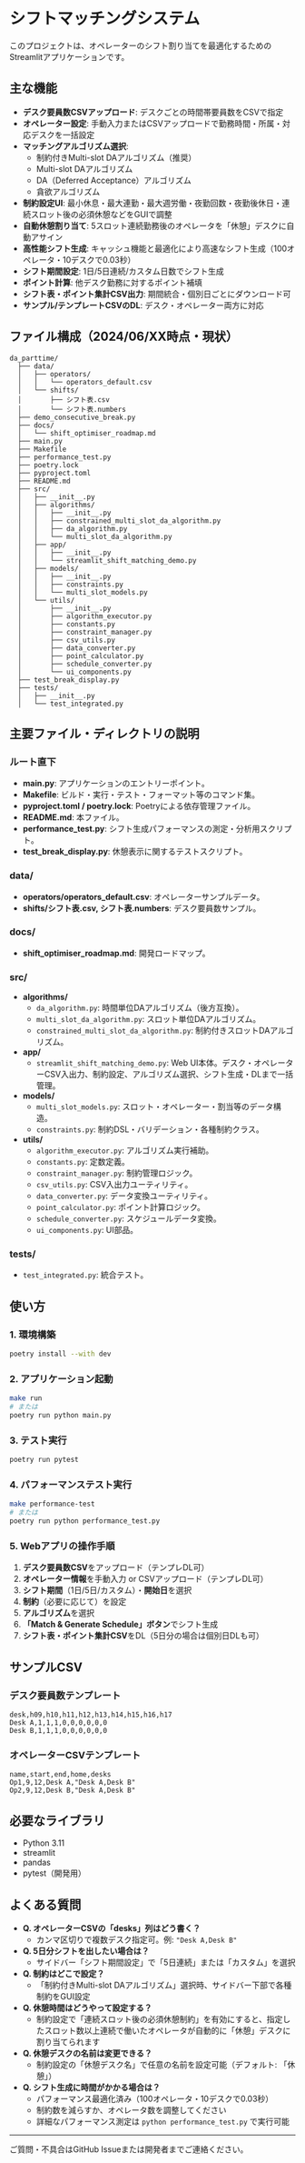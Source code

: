 # シフトマッチングシステム

このプロジェクトは、オペレーターのシフト割り当てを最適化するためのStreamlitアプリケーションです。

## 主な機能

- **デスク要員数CSVアップロード**: デスクごとの時間帯要員数をCSVで指定
- **オペレーター設定**: 手動入力またはCSVアップロードで勤務時間・所属・対応デスクを一括設定
- **マッチングアルゴリズム選択**:
  - 制約付きMulti-slot DAアルゴリズム（推奨）
  - Multi-slot DAアルゴリズム
  - DA（Deferred Acceptance）アルゴリズム
  - 貪欲アルゴリズム
- **制約設定UI**: 最小休息・最大連勤・最大週労働・夜勤回数・夜勤後休日・連続スロット後の必須休憩などをGUIで調整
- **自動休憩割り当て**: 5スロット連続勤務後のオペレータを「休憩」デスクに自動アサイン
- **高性能シフト生成**: キャッシュ機能と最適化により高速なシフト生成（100オペレータ・10デスクで0.03秒）
- **シフト期間設定**: 1日/5日連続/カスタム日数でシフト生成
- **ポイント計算**: 他デスク勤務に対するポイント補填
- **シフト表・ポイント集計CSV出力**: 期間統合・個別日ごとにダウンロード可
- **サンプル/テンプレートCSVのDL**: デスク・オペレーター両方に対応

## ファイル構成（2024/06/XX時点・現状）

```
da_parttime/
  ├── data/
  │   ├── operators/
  │   │   └── operators_default.csv
  │   └── shifts/
  │       ├── シフト表.csv
  │       └── シフト表.numbers
  ├── demo_consecutive_break.py
  ├── docs/
  │   └── shift_optimiser_roadmap.md
  ├── main.py
  ├── Makefile
  ├── performance_test.py
  ├── poetry.lock
  ├── pyproject.toml
  ├── README.md
  ├── src/
  │   ├── __init__.py
  │   ├── algorithms/
  │   │   ├── __init__.py
  │   │   ├── constrained_multi_slot_da_algorithm.py
  │   │   ├── da_algorithm.py
  │   │   └── multi_slot_da_algorithm.py
  │   ├── app/
  │   │   ├── __init__.py
  │   │   └── streamlit_shift_matching_demo.py
  │   ├── models/
  │   │   ├── __init__.py
  │   │   ├── constraints.py
  │   │   └── multi_slot_models.py
  │   └── utils/
  │       ├── __init__.py
  │       ├── algorithm_executor.py
  │       ├── constants.py
  │       ├── constraint_manager.py
  │       ├── csv_utils.py
  │       ├── data_converter.py
  │       ├── point_calculator.py
  │       ├── schedule_converter.py
  │       └── ui_components.py
  ├── test_break_display.py
  ├── tests/
  │   ├── __init__.py
  │   └── test_integrated.py
```

## 主要ファイル・ディレクトリの説明

### ルート直下
- **main.py**: アプリケーションのエントリーポイント。
- **Makefile**: ビルド・実行・テスト・フォーマット等のコマンド集。
- **pyproject.toml / poetry.lock**: Poetryによる依存管理ファイル。
- **README.md**: 本ファイル。
- **performance_test.py**: シフト生成パフォーマンスの測定・分析用スクリプト。
- **test_break_display.py**: 休憩表示に関するテストスクリプト。

### data/
- **operators/operators_default.csv**: オペレーターサンプルデータ。
- **shifts/シフト表.csv, シフト表.numbers**: デスク要員数サンプル。

### docs/
- **shift_optimiser_roadmap.md**: 開発ロードマップ。

### src/
- **algorithms/**
  - `da_algorithm.py`: 時間単位DAアルゴリズム（後方互換）。
  - `multi_slot_da_algorithm.py`: スロット単位DAアルゴリズム。
  - `constrained_multi_slot_da_algorithm.py`: 制約付きスロットDAアルゴリズム。
- **app/**
  - `streamlit_shift_matching_demo.py`: Web UI本体。デスク・オペレーターCSV入出力、制約設定、アルゴリズム選択、シフト生成・DLまで一括管理。
- **models/**
  - `multi_slot_models.py`: スロット・オペレーター・割当等のデータ構造。
  - `constraints.py`: 制約DSL・バリデーション・各種制約クラス。
- **utils/**
  - `algorithm_executor.py`: アルゴリズム実行補助。
  - `constants.py`: 定数定義。
  - `constraint_manager.py`: 制約管理ロジック。
  - `csv_utils.py`: CSV入出力ユーティリティ。
  - `data_converter.py`: データ変換ユーティリティ。
  - `point_calculator.py`: ポイント計算ロジック。
  - `schedule_converter.py`: スケジュールデータ変換。
  - `ui_components.py`: UI部品。

### tests/
- `test_integrated.py`: 統合テスト。

## 使い方

### 1. 環境構築
```bash
poetry install --with dev
```

### 2. アプリケーション起動
```bash
make run
# または
poetry run python main.py
```

### 3. テスト実行
```bash
poetry run pytest
```

### 4. パフォーマンステスト実行
```bash
make performance-test
# または
poetry run python performance_test.py
```

### 5. Webアプリの操作手順
1. **デスク要員数CSV**をアップロード（テンプレDL可）
2. **オペレーター情報**を手動入力 or CSVアップロード（テンプレDL可）
3. **シフト期間**（1日/5日/カスタム）・**開始日**を選択
4. **制約**（必要に応じて）を設定
5. **アルゴリズム**を選択
6. **「Match & Generate Schedule」ボタン**でシフト生成
7. **シフト表・ポイント集計CSV**をDL（5日分の場合は個別日DLも可）

## サンプルCSV

### デスク要員数テンプレート
```
desk,h09,h10,h11,h12,h13,h14,h15,h16,h17
Desk A,1,1,1,0,0,0,0,0,0
Desk B,1,1,1,0,0,0,0,0,0
```

### オペレーターCSVテンプレート
```
name,start,end,home,desks
Op1,9,12,Desk A,"Desk A,Desk B"
Op2,9,12,Desk B,"Desk A,Desk B"
```

## 必要なライブラリ
- Python 3.11
- streamlit
- pandas
- pytest（開発用）

## よくある質問

- **Q. オペレーターCSVの「desks」列はどう書く？**
  - カンマ区切りで複数デスク指定可。例: `"Desk A,Desk B"`
- **Q. 5日分シフトを出したい場合は？**
  - サイドバー「シフト期間設定」で「5日連続」または「カスタム」を選択
- **Q. 制約はどこで設定？**
  - 「制約付きMulti-slot DAアルゴリズム」選択時、サイドバー下部で各種制約をGUI設定
- **Q. 休憩時間はどうやって設定する？**
  - 制約設定で「連続スロット後の必須休憩制約」を有効にすると、指定したスロット数以上連続で働いたオペレータが自動的に「休憩」デスクに割り当てられます
- **Q. 休憩デスクの名前は変更できる？**
  - 制約設定の「休憩デスク名」で任意の名前を設定可能（デフォルト: 「休憩」）
- **Q. シフト生成に時間がかかる場合は？**
  - パフォーマンス最適化済み（100オペレータ・10デスクで0.03秒）
  - 制約数を減らすか、オペレータ数を調整してください
  - 詳細なパフォーマンス測定は `python performance_test.py` で実行可能

---

ご質問・不具合はGitHub Issueまたは開発者までご連絡ください。 